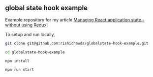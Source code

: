 ## global state hook example

Example repository for my article [Managing React application state - without using Redux!](https://rishichawda.now.sh/articles/managing-react-application-state-without-redux/)

To setup and run locally,

```bash
git clone git@github.com:rishichawda/globalstate-hook-example.git

cd globalstate-hook-example

npm install

npm run start
```
